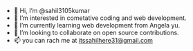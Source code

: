 - 👋 Hi, I’m @sahil3105kumar
- 👀 I’m interested in cometative coding and web development.
- 🌱 I’m currently learning web development from Angela yu.
- 💞️ I’m looking to collaborate on open source contributions.
- 📫 you can rach me at itssahilhere31@gmail.com

<!---
sahil3105kumar/sahil3105kumar is a ✨ special ✨ repository because its `README.md` (this file) appears on your GitHub profile.
You can click the Preview link to take a look at your changes.
--->
